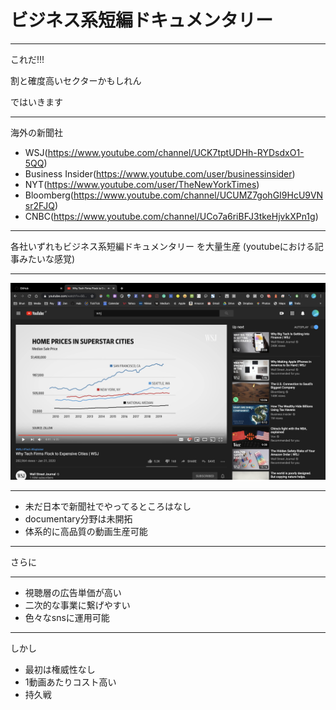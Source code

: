 # ビジネス系短編ドキュメンタリー

---

これだ!!!

割と確度高いセクターかもしれん

ではいきます

---

海外の新聞社

- WSJ(https://www.youtube.com/channel/UCK7tptUDHh-RYDsdxO1-5QQ)
- Business Insider(https://www.youtube.com/user/businessinsider)
- NYT(https://www.youtube.com/user/TheNewYorkTimes)
- Bloomberg(https://www.youtube.com/channel/UCUMZ7gohGI9HcU9VNsr2FJQ)
- CNBC(https://www.youtube.com/channel/UCo7a6riBFJ3tkeHjvkXPn1g)

---

各社いずれもビジネス系短編ドキュメンタリー
を大量生産
(youtubeにおける記事みたいな感覚)

---

![a](assets/a.png)

---

- 未だ日本で新聞社でやってるところはなし
- documentary分野は未開拓
- 体系的に高品質の動画生産可能

---

さらに

---

- 視聴層の広告単価が高い
- 二次的な事業に繋げやすい
- 色々なsnsに運用可能

---

しかし

- 最初は権威性なし
- 1動画あたりコスト高い
- 持久戦
